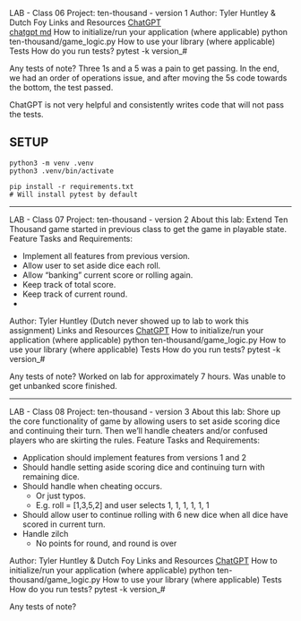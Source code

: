 LAB - Class 06
Project: ten-thousand - version 1
Author: Tyler Huntley & Dutch Foy
Links and Resources
[ChatGPT](https://openai.com/)  
[chatgpt md](ten_thousand/chatgpt.md)
How to initialize/run your application (where applicable)
python ten-thousand/game_logic.py
How to use your library (where applicable)
Tests
How do you run tests?
pytest -k version_#

Any tests of note? 
Three 1s and a 5 was a pain to get passing. In the end, we had an order of operations issue, and after moving the 5s code towards the bottom, the test passed.

ChatGPT is not very helpful and consistently writes code that will not pass the tests. 

## SETUP
```
python3 -m venv .venv
python3 .venv/bin/activate

pip install -r requirements.txt
# Will install pytest by default
```

-----------------------------------------------------------------------------------------------------------

LAB - Class 07
Project: ten-thousand - version 2
About this lab: Extend Ten Thousand game started in previous class to get the game in playable state.
Feature Tasks and Requirements:  
- Implement all features from previous version.  
- Allow user to set aside dice each roll.  
- Allow “banking” current score or rolling again.  
- Keep track of total score.  
- Keep track of current round.  
- 
Author: Tyler Huntley (Dutch never showed up to lab to work this assignment)
Links and Resources
[ChatGPT](https://openai.com/)
How to initialize/run your application (where applicable)
python ten-thousand/game_logic.py
How to use your library (where applicable)
Tests
How do you run tests?
pytest -k version_#

Any tests of note? 
Worked on lab for approximately 7 hours. Was unable to get unbanked score finished.

-----------------------------------------------------------------------------------------------------------

LAB - Class 08
Project: ten-thousand - version 3
About this lab: 
Shore up the core functionality of game by allowing users to set aside scoring dice and continuing their turn. 
Then we’ll handle cheaters and/or confused players who are skirting the rules.
Feature Tasks and Requirements:  
- Application should implement features from versions 1 and 2
- Should handle setting aside scoring dice and continuing turn with remaining dice.
- Should handle when cheating occurs.
  - Or just typos.
  - E.g. roll = [1,3,5,2] and user selects 1, 1, 1, 1, 1, 1
- Should allow user to continue rolling with 6 new dice when all dice have scored in current turn.
- Handle zilch
  - No points for round, and round is over

Author: Tyler Huntley & Dutch Foy
Links and Resources
[ChatGPT](https://openai.com/)
How to initialize/run your application (where applicable)
python ten-thousand/game_logic.py
How to use your library (where applicable)
Tests
How do you run tests?
pytest -k version_#

Any tests of note? 
